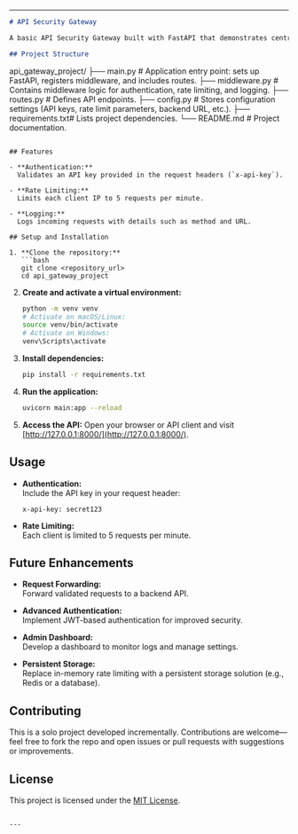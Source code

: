 
---

```markdown
# API Security Gateway

A basic API Security Gateway built with FastAPI that demonstrates centralized security features such as authentication, rate limiting, and logging. This project is a work-in-progress and will be incrementally updated as new features are added.

## Project Structure

```
api_gateway_project/
├── main.py         # Application entry point: sets up FastAPI, registers middleware, and includes routes.
├── middleware.py   # Contains middleware logic for authentication, rate limiting, and logging.
├── routes.py       # Defines API endpoints.
├── config.py       # Stores configuration settings (API keys, rate limit parameters, backend URL, etc.).
├── requirements.txt# Lists project dependencies.
└── README.md       # Project documentation.
```

## Features

- **Authentication:**  
  Validates an API key provided in the request headers (`x-api-key`).

- **Rate Limiting:**  
  Limits each client IP to 5 requests per minute.

- **Logging:**  
  Logs incoming requests with details such as method and URL.

## Setup and Installation

1. **Clone the repository:**
   ```bash
   git clone <repository_url>
   cd api_gateway_project
   ```

2. **Create and activate a virtual environment:**
   ```bash
   python -m venv venv
   # Activate on macOS/Linux:
   source venv/bin/activate
   # Activate on Windows:
   venv\Scripts\activate
   ```

3. **Install dependencies:**
   ```bash
   pip install -r requirements.txt
   ```

4. **Run the application:**
   ```bash
   uvicorn main:app --reload
   ```

5. **Access the API:**
   Open your browser or API client and visit [http://127.0.0.1:8000/](http://127.0.0.1:8000/).

## Usage

- **Authentication:**  
  Include the API key in your request header:
  ```
  x-api-key: secret123
  ```

- **Rate Limiting:**  
  Each client is limited to 5 requests per minute.

## Future Enhancements

- **Request Forwarding:**  
  Forward validated requests to a backend API.

- **Advanced Authentication:**  
  Implement JWT-based authentication for improved security.

- **Admin Dashboard:**  
  Develop a dashboard to monitor logs and manage settings.

- **Persistent Storage:**  
  Replace in-memory rate limiting with a persistent storage solution (e.g., Redis or a database).

## Contributing

This is a solo project developed incrementally. Contributions are welcome—feel free to fork the repo and open issues or pull requests with suggestions or improvements.

## License

This project is licensed under the [MIT License](LICENSE).
```

---
